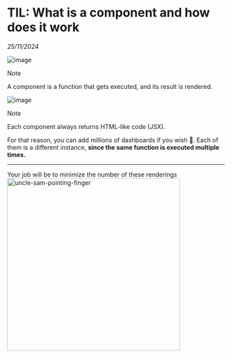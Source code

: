 
# TIL: What is a component and how does it work

_25/11/2024_

![image](https://github.com/user-attachments/assets/60e239f4-c999-479c-9fcc-1de316ab4392)

>[!Note]
> A component is a function that gets executed, and its result is rendered.

![image](https://github.com/user-attachments/assets/1c3a436f-d045-47b3-ba30-6fb510697ad5)

>[!NOTE]
> Each component always returns HTML-like code (JSX).

For that reason, you can add millions of dashboards if you wish 🤡. 
Each of them is a different instance, __since the same function is executed multiple times.__

---
Your job will be to minimize the number of these renderings
<img src="https://github.com/user-attachments/assets/8f2cc658-f131-4fef-b9e8-c54792ce91cf" alt="uncle-sam-pointing-finger" height="400"/>



